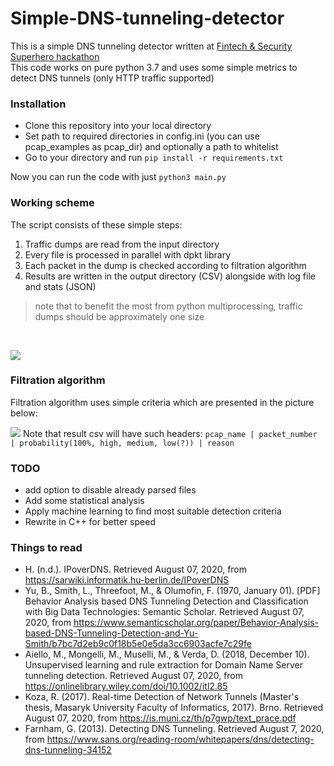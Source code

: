 # Simple-DNS-tunneling-detector
This is a simple DNS tunneling detector written at [Fintech & Security Superhero hackathon](https://dshkazan.ru/finsec)
<br>
This code works on pure python 3.7 and uses some simple metrics to detect DNS tunnels (only HTTP traffic supported)

### Installation
* Clone this repository into your local directory
* Set path to required directories in config.ini (you can use pcap_examples as pcap_dir) and optionally a path to whitelist
* Go to your directory and run `pip install -r requirements.txt`

Now you can run the code with just `python3 main.py`

### Working scheme
The script consists of these simple steps:
1. Traffic dumps are read from the input directory
2. Every file is processed in parallel with dpkt library
3. Each packet in the dump is checked according to filtration algorithm
4. Results are written in the output directory (CSV) alongside with log file and stats (JSON)

> note that to benefit the most from python multiprocessing, traffic dumps 
> should be approximately one size 
<br>

![](https://storage.geekclass.ru/images/21abe9fb-aaf0-4523-882f-4dd06c803da2.png)

### Filtration algorithm
Filtration algorithm uses simple criteria which are presented in the picture below:

![](https://storage.geekclass.ru/images/b6e0eea7-5a92-431d-bfa9-4ca1e451b71e.png)
Note that result csv will have such headers:
`pcap_name | packet_number | probability(100%, high, medium, low(?)) | reason`

### TODO
* add option to disable already parsed files
* Add some statistical analysis
* Apply machine learning to find most suitable detection criteria
* Rewrite in C++ for better speed

### Things to read 
* H. (n.d.). IPoverDNS. Retrieved August 07, 2020, from https://sarwiki.informatik.hu-berlin.de/IPoverDNS
* Yu, B., Smith, L., Threefoot, M., & Olumofin, F. (1970, January 01). [PDF] Behavior Analysis based DNS Tunneling Detection and Classification with Big Data Technologies: Semantic Scholar. Retrieved August 07, 2020, from https://www.semanticscholar.org/paper/Behavior-Analysis-based-DNS-Tunneling-Detection-and-Yu-Smith/b7bc7d2eb9c0f18b5e0e5da3cc6903acfe7c29fe
* Aiello, M., Mongelli, M., Muselli, M., & Verda, D. (2018, December 10). Unsupervised learning and rule extraction for Domain Name Server tunneling detection. Retrieved August 07, 2020, from https://onlinelibrary.wiley.com/doi/10.1002/itl2.85
* Koza, R. (2017). Real-time Detection of Network Tunnels (Master's thesis, Masaryk University Faculty of Informatics, 2017). Brno. Retrieved August 07, 2020, from https://is.muni.cz/th/p7gwp/text_prace.pdf
* Farnham, G. (2013). Detecting DNS Tunneling. Retrieved August 7, 2020, from https://www.sans.org/reading-room/whitepapers/dns/detecting-dns-tunneling-34152
